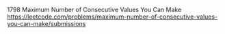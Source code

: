 1798 Maximum Number of Consecutive Values You Can Make https://leetcode.com/problems/maximum-number-of-consecutive-values-you-can-make/submissions